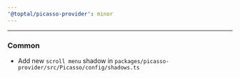 ```yaml
---
'@toptal/picasso-provider': minor
---
```


---

### Common

- Add new `scroll menu` shadow in `packages/picasso-provider/src/Picasso/config/shadows.ts`
